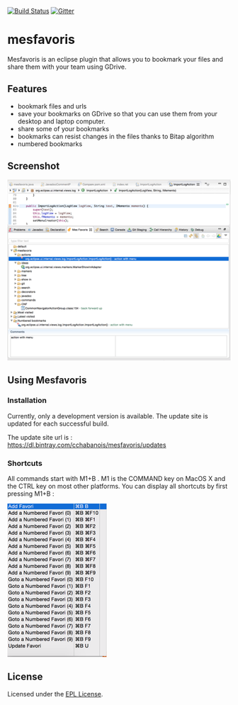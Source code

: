 [![Build Status](https://travis-ci.org/cchabanois/mesfavoris.svg?branch=master)](https://travis-ci.org/cchabanois/mesfavoris)
[![Gitter](https://badges.gitter.im/cchabanois/mesfavoris.svg)](https://gitter.im/cchabanois/mesfavoris?utm_source=badge&utm_medium=badge&utm_campaign=pr-badge)

# mesfavoris
Mesfavoris is an eclipse plugin that allows you to bookmark your files and share them with your team using GDrive.

## Features
- bookmark files and urls
- save your bookmarks on GDrive so that you can use them from your desktop and laptop computer.
- share some of your bookmarks
- bookmarks can resist changes in the files thanks to Bitap algorithm 
- numbered bookmarks

## Screenshot
![Alt text](/docs/screenshot.png?raw=true "Screenshot")


## Using Mesfavoris

### Installation
Currently, only a development version is available. The update site is updated for each successful build.

The update site url is : https://dl.bintray.com/cchabanois/mesfavoris/updates

### Shortcuts
All commands start with M1+B . M1 is the COMMAND key on MacOS X and the CTRL key on most other platforms.
You can display all shortcuts by first pressing M1+B :

![Alt text](/docs/shortcuts.png?raw=true "Shortcuts")


## License
Licensed under the [EPL License](http://www.eclipse.org/legal/epl-v10.html).
